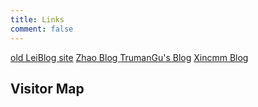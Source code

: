 ```yaml
---
title: Links
comment: false
---
```


<a href="http://old.leiblog.wang">old LeiBlog site</a>
<a href="http://blog.cjxyzhl.top/">Zhao Blog </a>
<a href="http://www.trumangu.fun/">TrumanGu's Blog</a>
<a href="http://online.njtech.edu.cn/blog/">Xincmm Blog</a>

<h2>Visitor Map</h2>
<script type='text/javascript' id='clustrmaps' src='//cdn.clustrmaps.com/map_v2.js?cl=ffffff&w=800&t=tt&d=5tQldUBLOcpg_5W1olWC0pSr6qw9ZCG0i2gAXNSrEVY'></script>
